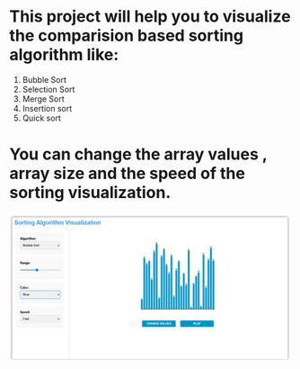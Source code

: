 # This project will help you to visualize the comparision based sorting algorithm like:
1. Bubble Sort  
2. Selection Sort  
3. Merge Sort  
4. Insertion sort
5. Quick sort
# You can change the array values , array size  and the speed of the sorting visualization. 

![Sorting Algorithm Visualization](sorting.png)


